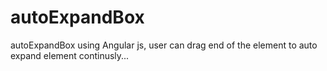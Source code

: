 # autoExpandBox
autoExpandBox using Angular js, user can drag end of the element to auto expand element continusly...
